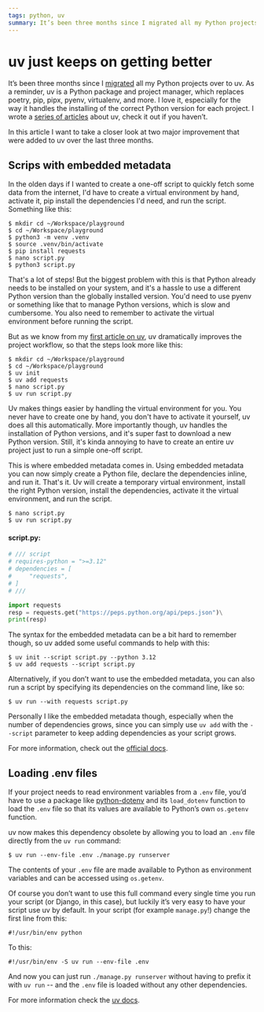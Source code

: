 ```yaml
---
tags: python, uv
summary: It’s been three months since I migrated all my Python projects over to uv. And it’s only gotten better! Let’s look at two recent major improvements.
---
```


# uv just keeps on getting better

It’s been three months since I [migrated](/articles/2024/migrate-poetry-to-uv/) all my Python projects over to uv. As a reminder, uv is a Python package and project manager, which replaces poetry, pip, pipx, pyenv, virtualenv, and more. I love it, especially for the way it handles the installing of the correct Python version for each project. I wrote a [series of articles](/articles/tag/uv/) about uv, check it out if you haven’t.

In this article I want to take a closer look at two major improvement that were added to uv over the last three months.

## Scrips with embedded metadata

In the olden days if I wanted to create a one-off script to quickly fetch some data from the internet, I'd have to create a virtual environment by hand, activate it, pip install the dependencies I'd need, and run the script. Something like this:

```shell
$ mkdir cd ~/Workspace/playground
$ cd ~/Workspace/playground
$ python3 -m venv .venv
$ source .venv/bin/activate
$ pip install requests
$ nano script.py
$ python3 script.py
```

That's a lot of steps! But the biggest problem with this is that Python already needs to be installed on your system, and it's a hassle to use a different Python version than the globally installed version. You'd need to use pyenv or something like that to manage Python versions, which is slow and cumbersome. You also need to remember to activate the virtual environment before running the script.

But as we know from my [first article on uv](/articles/2024/python-poetry-vs-uv/), uv dramatically improves the project workflow, so that the steps look more like this:

```shell
$ mkdir cd ~/Workspace/playground
$ cd ~/Workspace/playground
$ uv init
$ uv add requests
$ nano script.py
$ uv run script.py
```

Uv makes things easier by handling the virtual environment for you. You never have to create one by hand, you don't have to activate it yourself, uv does all this automatically. More importantly though, uv handles the installation of Python versions, and it's super fast to download a new Python version. Still, it's kinda annoying to have to create an entire uv project just to run a simple one-off script.

This is where embedded metadata comes in. Using embedded metadata you can now simply create a Python file, declare the dependencies inline, and run it. That's it. Uv will create a temporary virtual environment, install the right Python version, install the dependencies, activate it the virtual environment, and run the script.

```shell
$ nano script.py
$ uv run script.py
```

#### <i class="fa-regular fa-file-code"></i> script.py:
```python
# /// script
# requires-python = ">=3.12"
# dependencies = [
#     "requests",
# ]
# ///

import requests
resp = requests.get("https://peps.python.org/api/peps.json")\
print(resp)
```

The syntax for the embedded metadata can be a bit hard to remember though, so uv added some useful commands to help with this:

```shell
$ uv init --script script.py --python 3.12
$ uv add requests --script script.py
```

Alternatively, if you don’t want to use the embedded metadata, you can also run a script by specifying its dependencies on the command line, like so:

```shell
$ uv run --with requests script.py
```

Personally I like the embedded metadata though, especially when the number of dependencies grows, since you can simply use `uv add` with the `--script` parameter to keep adding dependencies as your script grows.

For more information, check out the [official docs](https://docs.astral.sh/uv/guides/scripts/).

## Loading .env files
If your project needs to read environment variables from a `.env` file, you’d have to use a package like [python-dotenv](https://github.com/theskumar/python-dotenv) and its `load_dotenv` function to load the `.env` file so that its values are available to Python’s own `os.getenv` function.

uv now makes this dependency obsolete by allowing you to load an `.env` file directly from the `uv run` command:

```shelll
$ uv run --env-file .env ./manage.py runserver
```

The contents of your `.env` file are made available to Python as environment variables and can be accessed using `os.getenv`.

Of course you don’t want to use this full command every single time you run your script (or Django, in this case), but luckily it’s very easy to have your script use uv by default. In your script (for example `manage.py`!) change the first line from this:

```
#!/usr/bin/env python
```

To this:

```
#!/usr/bin/env -S uv run --env-file .env
```

And now you can just run `./manage.py runserver` without having to prefix it with `uv run` -- and the `.env` file is loaded without any other dependencies.

For more information check the [uv docs](https://docs.astral.sh/uv/configuration/files/#env).